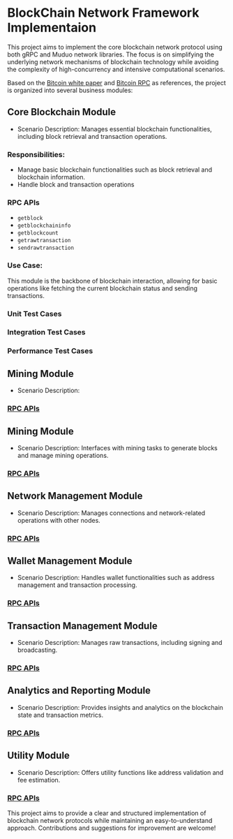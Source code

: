 # BlockChain Network Framework Implementaion 
This project aims to implement the core blockchain network protocol using both gRPC and Muduo network libraries. The focus is on simplifying the underlying network mechanisms of blockchain technology while avoiding the complexity of high-concurrency and intensive computational scenarios. 

Based on the [Bitcoin white paper](https://bitcoin.org/bitcoin.pdf) and [Bitcoin RPC](https://developer.bitcoin.org/reference/rpc/index.html) as references, the project is organized into several business modules:

## Core Blockchain Module
* Scenario Description: Manages essential blockchain functionalities, including block retrieval and transaction operations. 


### Responsibilities:
* Manage basic blockchain functionalities such as block retrieval and blockchain information.
* Handle block and transaction operations 

### RPC APIs 
* `getblock`
* `getblockchaininfo`
* `getblockcount`
* `getrawtransaction`
* `sendrawtransaction`

### Use Case: 
This module is the backbone of blockchain interaction, allowing for basic operations like fetching the current blockchain status and sending transactions. 

### Unit Test Cases 

### Integration Test Cases 

### Performance Test Cases 


## Mining Module
* Scenario Description:


### [RPC APIs]()

## Mining Module 
* Scenario Description:  Interfaces with mining tasks to generate blocks and manage mining operations.

### [RPC APIs]()



## Network Management Module 
* Scenario Description: 
Manages connections and network-related operations with other nodes. 

### [RPC APIs]()


## Wallet Management Module 
* Scenario Description: 
Handles wallet functionalities such as address management and transaction processing. 

### [RPC APIs]()

## Transaction Management Module 
* Scenario Description: 
Manages raw transactions, including signing and broadcasting. 


### [RPC APIs]()


## Analytics and Reporting Module 
* Scenario Description:
Provides insights and analytics on the blockchain state and transaction metrics. 


### [RPC APIs]()


## Utility Module
* Scenario Description:
Offers utility functions like address validation and fee estimation. 

### [RPC APIs]()


This project aims to provide a clear and structured implementation of blockchain network protocols while maintaining an easy-to-understand approach. Contributions and suggestions for improvement are welcome!
